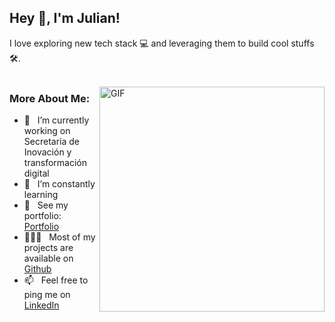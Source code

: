## Hey 👋, I'm Julian!


I love exploring new tech stack 💻 and leveraging them to build cool stuffs 🛠️. 
<br/>
<br/>

<img align="right" alt="GIF" src="https://raw.githubusercontent.com/abhisheknaiidu/abhisheknaiidu/master/code.gif" width="360px"/>
  
### More About Me:

- 🔭 &nbsp; I’m currently working on Secretaría de Inovación y transformación digital
- 🌱 &nbsp; I’m constantly learning
- 🧳 &nbsp; See my portfolio: [Portfolio](https://julianfinelli.vercel.app/) 
- 👨🏻‍💻 &nbsp; Most of my projects are available on [Github](https://github.com/julianf97?tab=repositories)
- 📫 &nbsp; Feel free to ping me on [LinkedIn](https://www.linkedin.com/in/julian-finelli/)
<br>

